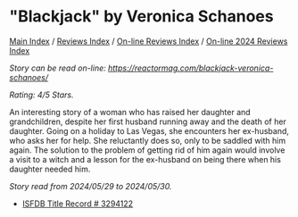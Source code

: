# "Blackjack" by Veronica Schanoes

[Main Index](../../../README.md) / [Reviews Index](../../README.md) / [On-line Reviews Index](../README.md) / [On-line 2024 Reviews Index](README.md)

*Story can be read on-line: <https://reactormag.com/blackjack-veronica-schanoes/>*

*Rating: 4/5 Stars.*

An interesting story of a woman who has raised her daughter and grandchildren, despite her first husband running away and the death of her daughter. Going on a holiday to Las Vegas, she encounters her ex-husband, who asks her for help. She reluctantly does so, only to be saddled with him again. The solution to the problem of getting rid of him again would involve a visit to a witch and a lesson for the ex-husband on being there when his daughter needed him.

*Story read from 2024/05/29 to 2024/05/30.*

- [ISFDB Title Record # 3294122](https://www.isfdb.org/cgi-bin/title.cgi?3294122)
